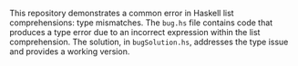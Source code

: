 This repository demonstrates a common error in Haskell list comprehensions: type mismatches.  The `bug.hs` file contains code that produces a type error due to an incorrect expression within the list comprehension. The solution, in `bugSolution.hs`, addresses the type issue and provides a working version.
